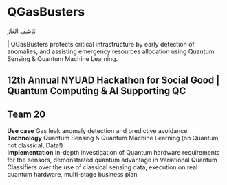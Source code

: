 # QGasBusters
كاشف الغاز



| QGasBusters protects critical infrastructure by early detection of anomalies, and assisting emergency resources allocation using Quantum Sensing & Quantum Machine Learning.

## **12th Annual NYUAD Hackathon for Social Good | Quantum Computing &amp; AI Supporting QC**
## **Team 20**

**Use case** Gas leak anomaly detection and predictive avoidance <br />
**Technology** Quantum Sensing & Quantum Machine Learning (on Quantum, not classical, Data!) <br />
**Implementation** In-depth investigation of Quantum hardware requirements for the sensors, demonstrated quantum advantage in Variational Quantum Classifiers over the use of classical sensing data, execution on real quantum hardware, multi-stage business plan <br />







